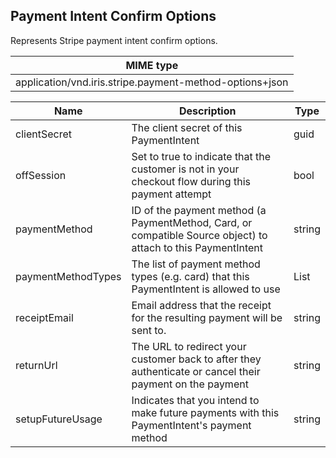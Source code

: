## Payment Intent Confirm Options

Represents Stripe payment intent confirm options.

| MIME type                                                      |
|----------------------------------------------------------------|
| application/vnd.iris.stripe.payment-method-options+json        |

| Name                       | Description                                                                                                            | Type                         |
|----------------------------|------------------------------------------------------------------------------------------------------------------------|------------------------------|
| clientSecret               | The client secret of this PaymentIntent                                                                                | guid                         |
| offSession                 | Set to true to indicate that the customer is not in your checkout flow during this payment attempt                     | bool                         |
| paymentMethod              | ID of the payment method (a PaymentMethod, Card, or compatible Source object) to attach to this PaymentIntent          | string                       |
| paymentMethodTypes         | The list of payment method types (e.g. card) that this PaymentIntent is allowed to use                                 | List<string>                 |
| receiptEmail               | Email address that the receipt for the resulting payment will be sent to.                                              | string                       |
| returnUrl                  | The URL to redirect your customer back to after they authenticate or cancel their  payment on the payment              | string                       |
| setupFutureUsage           | Indicates that you intend to make future payments with this PaymentIntent's payment method                             | string                       |
